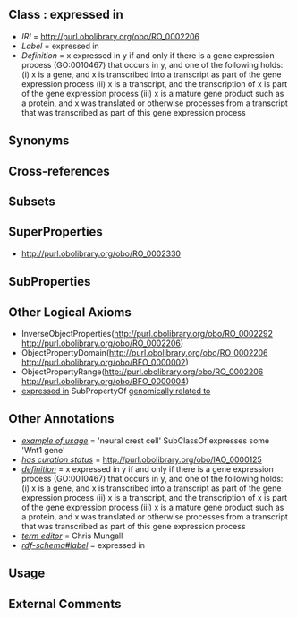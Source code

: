 
## Class : expressed in

 * *IRI* = http://purl.obolibrary.org/obo/RO_0002206
 * *Label* = expressed in
 * *Definition* = x expressed in y if and only if there is a gene expression process (GO:0010467) that occurs in y, and one of the following holds: (i) x is a gene, and x is transcribed into a transcript as part of the gene expression process (ii) x is a transcript, and the transcription of x is part of the gene expression process (iii) x is a mature gene product such as a protein, and x was translated or otherwise processes from a transcript that was transcribed as part of this gene expression process

## Synonyms


## Cross-references


## Subsets


## SuperProperties

 * <http://purl.obolibrary.org/obo/RO_0002330>

## SubProperties


## Other Logical Axioms

 * InverseObjectProperties(<http://purl.obolibrary.org/obo/RO_0002292> <http://purl.obolibrary.org/obo/RO_0002206>)
 * ObjectPropertyDomain(<http://purl.obolibrary.org/obo/RO_0002206> <http://purl.obolibrary.org/obo/BFO_0000002>)
 * ObjectPropertyRange(<http://purl.obolibrary.org/obo/RO_0002206> <http://purl.obolibrary.org/obo/BFO_0000004>)
 * [expressed in](../../RO/06/RO_0002206.md) SubPropertyOf [genomically related to](../../RO/30/RO_0002330.md)

## Other Annotations

 * *[example of usage](../../IAO/12/IAO_0000112.md)* = 'neural crest cell' SubClassOf expresses some 'Wnt1 gene'
 * *[has curation status](../../IAO/14/IAO_0000114.md)* = http://purl.obolibrary.org/obo/IAO_0000125
 * *[definition](../../IAO/15/IAO_0000115.md)* = x expressed in y if and only if there is a gene expression process (GO:0010467) that occurs in y, and one of the following holds: (i) x is a gene, and x is transcribed into a transcript as part of the gene expression process (ii) x is a transcript, and the transcription of x is part of the gene expression process (iii) x is a mature gene product such as a protein, and x was translated or otherwise processes from a transcript that was transcribed as part of this gene expression process
 * *[term editor](../../IAO/17/IAO_0000117.md)* = Chris Mungall
 * *[rdf-schema#label](../../el/rdf-schema#label.md)* = expressed in

## Usage


## External Comments

